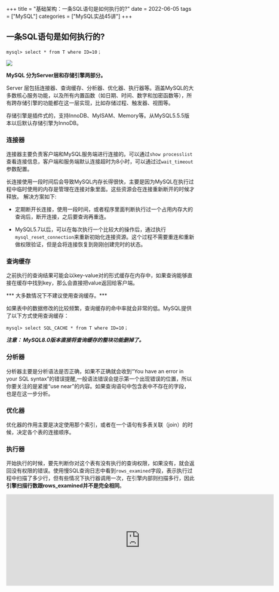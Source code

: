 +++
title = "基础架构：一条SQL语句是如何执行的?"
date = 2022-06-05
tags = ["MySQL"]
categories = ["MySQL实战45讲"]
+++


## 一条SQL语句是如何执行的?

```
mysql> select * from T where ID=10；
```
![](http://qiniu.xiaocm.com/blog/img/20220605212825.png)

**MySQL 分为Server层和存储引擎两部分。**

Server 层包括连接器、查询缓存、分析器、优化器、执行器等。涵盖MySQL的大多数核心服务功能，以及所有内置函数（如日期、时间、数字和加密函数等），所有跨存储引擎的功能都在这一层实现，比如存储过程、触发器、视图等。

存储引擎是插件式的，支持InnoDB、MyISAM、Memory等。从MySQL5.5.5版本以后默认存储引擎为InnoDB。

### 连接器

连接器主要负责客户端和MySQL服务端进行连接的。可以通过```show processlist```查看连接信息，客户端和服务端默认连接超时为8小时，可以通过过```wait_timeout```参数配置。

长连接使用一段时间后会导致MySQL内存长得很快，主要是因为MySQL在执行过程中临时使用的内存是管理在连接对象里面。这些资源会在连接重新断开的时候才释放。
解决方案如下:

- 定期断开长连接，使用一段时间，或者程序里面判断执行过一个占用内存大的查询后，断开连接，之后要查询再重连。

- MySQL5.7以后，可以在每次执行一个比较大的操作后，通过执行```mysql_reset_connection```来重新初始化连接资源。这个过程不需要重连和重新做权限验证，但是会将连接恢复到刚刚创建完时的状态。

### 查询缓存

之前执行的查询结果可能会以key-value对的形式缓存在内存中，如果查询能够直接在缓存中找到key，那么会直接把value返回给客户端。

*** 大多数情况下不建议使用查询缓存。***

如果表中的数据修改的比较频繁，查询缓存的命中率就会非常的低。MySQL提供了以下方式使用查询缓存：
```
mysql> select SQL_CACHE * from T where ID=10；
```

***注意： MySQL8.0版本直接将查询缓存的整块功能删掉了。***

### 分析器

分析器主要是分析语法是否正确，如果不正确就会收到“You have an error in your SQL syntax”的错误提醒,一般语法错误会提示第一个出现错误的位置，所以你要关注的是紧接“use near”的内容。如果查询语句中包含表中不存在的字段，也是在这一步分析。

### 优化器

优化器的作用主要是决定使用那个索引，或者在一个语句有多表关联（join）的时候，决定各个表的连接顺序。

### 执行器

开始执行的时候，要先判断你对这个表有没有执行的查询权限，如果没有，就会返回没有权限的错误。使用慢SQL查询日志中看到```rows_examined```字段，表示执行过程中扫描了多少行，但有些情况下执行器调用一次，在引擎内部则扫描多行，因此**引擎扫描行数跟rows_examined并不是完全相同**。

<iframe id="embed_dom" name="embed_dom" frameborder="0" style="display:block;width:715.781px; height:245px;" src="https://www.processon.com/embed/629cb777e401fd1c3857b913"></iframe>
